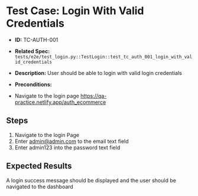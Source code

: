 # Test Case: Login With Valid Credentials

- **ID:** TC-AUTH-001
- **Related Spec:** `tests/e2e/test_login.py::TestLogin::test_tc_auth_001_login_with_valid_credentials`
- **Description:** User should be able to login with valid login credentials

- **Preconditions:**
- Navigate to the login page https://qa-practice.netlify.app/auth_ecommerce 

## Steps 
1. Navigate to the login Page
2. Enter admin@admin.com to the email text field
3. Enter admin123 into the password text field 


## Expected Results
A login success message should be displayed and the user should be navigated to the dashboard
